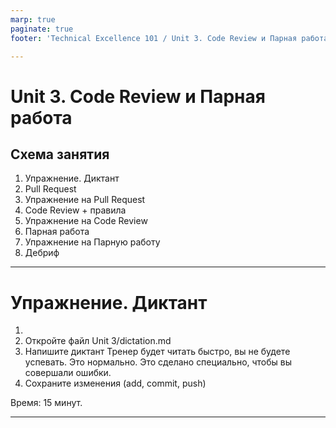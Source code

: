 ```yaml
---
marp: true
paginate: true
footer: 'Technical Excellence 101 / Unit 3. Code Review и Парная работа'

---
```

# Unit 3. Code Review и Парная работа
## Схема занятия
1. Упражнение. Диктант
1. Pull Request
1. Упражнение на Pull Request
1. Code Review + правила
1. Упражнение на Code Review
1. Парная работа
1. Упражнение на Парную работу
1. Дебриф

---
<!-- _class: invert -->
# Упражнение. Диктант
1. 
2. Откройте файл Unit 3/dictation.md
3. Напишите диктант
Тренер будет читать быстро, вы не будете успевать. Это нормально. Это сделано специально, чтобы вы совершали ошибки.
4. Сохраните изменения (add, commit, push)

Время: 15 минут.

---

